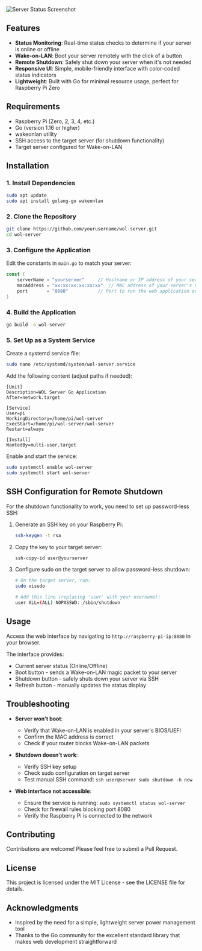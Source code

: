 ![Server Status Screenshot](https://placeholder-for-screenshot.png)

## Features

- **Status Monitoring**: Real-time status checks to determine if your server is online or offline
- **Wake-on-LAN**: Boot your server remotely with the click of a button
- **Remote Shutdown**: Safely shut down your server when it's not needed
- **Responsive UI**: Simple, mobile-friendly interface with color-coded status indicators
- **Lightweight**: Built with Go for minimal resource usage, perfect for Raspberry Pi Zero

## Requirements

- Raspberry Pi (Zero, 2, 3, 4, etc.)
- Go (version 1.16 or higher)
- wakeonlan utility
- SSH access to the target server (for shutdown functionality)
- Target server configured for Wake-on-LAN

## Installation

### 1. Install Dependencies

```bash
sudo apt update
sudo apt install golang-go wakeonlan
```

### 2. Clone the Repository

```bash
git clone https://github.com/yourusername/wol-server.git
cd wol-server
```

### 3. Configure the Application

Edit the constants in `main.go` to match your server:

```go
const (
    serverName = "yourserver"     // Hostname or IP address of your server
    macAddress = "xx:xx:xx:xx:xx:xx"  // MAC address of your server's network interface
    port       = "8080"           // Port to run the web application on
)
```

### 4. Build the Application

```bash
go build -o wol-server
```

### 5. Set Up as a System Service

Create a systemd service file:

```bash
sudo nano /etc/systemd/system/wol-server.service
```

Add the following content (adjust paths if needed):

```
[Unit]
Description=WOL Server Go Application
After=network.target

[Service]
User=pi
WorkingDirectory=/home/pi/wol-server
ExecStart=/home/pi/wol-server/wol-server
Restart=always

[Install]
WantedBy=multi-user.target
```

Enable and start the service:

```bash
sudo systemctl enable wol-server
sudo systemctl start wol-server
```

## SSH Configuration for Remote Shutdown

For the shutdown functionality to work, you need to set up password-less SSH:

1. Generate an SSH key on your Raspberry Pi:
   ```bash
   ssh-keygen -t rsa
   ```

2. Copy the key to your target server:
   ```bash
   ssh-copy-id user@yourserver
   ```

3. Configure sudo on the target server to allow password-less shutdown:
   ```bash
   # On the target server, run:
   sudo visudo

   # Add this line (replacing 'user' with your username):
   user ALL=(ALL) NOPASSWD: /sbin/shutdown
   ```

## Usage

Access the web interface by navigating to `http://raspberry-pi-ip:8080` in your browser.

The interface provides:

- Current server status (Online/Offline)
- Boot button - sends a Wake-on-LAN magic packet to your server
- Shutdown button - safely shuts down your server via SSH
- Refresh button - manually updates the status display

## Troubleshooting

- **Server won't boot**:
  - Verify that Wake-on-LAN is enabled in your server's BIOS/UEFI
  - Confirm the MAC address is correct
  - Check if your router blocks Wake-on-LAN packets

- **Shutdown doesn't work**:
  - Verify SSH key setup
  - Check sudo configuration on target server
  - Test manual SSH command: `ssh user@server sudo shutdown -h now`

- **Web interface not accessible**:
  - Ensure the service is running: `sudo systemctl status wol-server`
  - Check for firewall rules blocking port 8080
  - Verify the Raspberry Pi is connected to the network

## Contributing

Contributions are welcome! Please feel free to submit a Pull Request.

## License

This project is licensed under the MIT License - see the LICENSE file for details.

## Acknowledgments

- Inspired by the need for a simple, lightweight server power management tool
- Thanks to the Go community for the excellent standard library that makes web development straightforward
